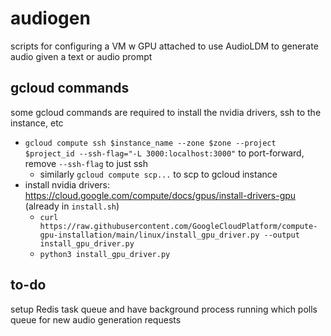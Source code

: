 # audiogen
scripts for configuring a VM w GPU attached to use AudioLDM to generate audio given a text or audio prompt

## gcloud commands

some gcloud commands are required to install the nvidia drivers, ssh to the instance, etc

- `gcloud compute ssh $instance_name --zone $zone --project $project_id --ssh-flag="-L 3000:localhost:3000"` to port-forward, remove `--ssh-flag` to just ssh
  - similarly `gcloud compute scp...` to scp to gcloud instance
- install nvidia drivers: https://cloud.google.com/compute/docs/gpus/install-drivers-gpu (already in `install.sh`)
  -  `curl https://raw.githubusercontent.com/GoogleCloudPlatform/compute-gpu-installation/main/linux/install_gpu_driver.py --output install_gpu_driver.py`
  -  `python3 install_gpu_driver.py`


## to-do

setup Redis task queue and have background process running which polls queue for new audio generation requests